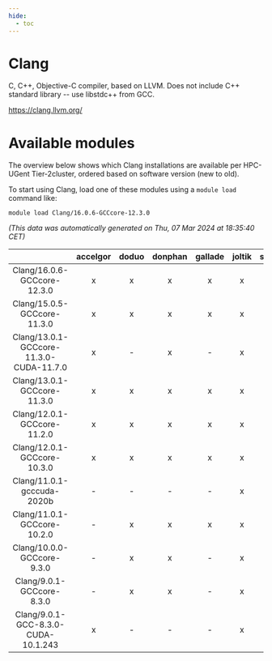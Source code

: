 ```yaml
---
hide:
  - toc
---
```


Clang
=====


C, C++, Objective-C compiler, based on LLVM.  Does not include C++ standard library -- use libstdc++ from GCC.

https://clang.llvm.org/
# Available modules


The overview below shows which Clang installations are available per HPC-UGent Tier-2cluster, ordered based on software version (new to old).

To start using Clang, load one of these modules using a `module load` command like:

```shell
module load Clang/16.0.6-GCCcore-12.3.0
```

*(This data was automatically generated on Thu, 07 Mar 2024 at 18:35:40 CET)*  

| |accelgor|doduo|donphan|gallade|joltik|skitty|
| :---: | :---: | :---: | :---: | :---: | :---: | :---: |
|Clang/16.0.6-GCCcore-12.3.0|x|x|x|x|x|x|
|Clang/15.0.5-GCCcore-11.3.0|x|x|x|x|x|x|
|Clang/13.0.1-GCCcore-11.3.0-CUDA-11.7.0|x|-|x|-|x|-|
|Clang/13.0.1-GCCcore-11.3.0|x|x|x|x|x|x|
|Clang/12.0.1-GCCcore-11.2.0|x|x|x|x|x|x|
|Clang/12.0.1-GCCcore-10.3.0|x|x|x|x|x|x|
|Clang/11.0.1-gcccuda-2020b|-|-|-|-|x|-|
|Clang/11.0.1-GCCcore-10.2.0|-|x|x|x|x|x|
|Clang/10.0.0-GCCcore-9.3.0|-|x|x|-|x|x|
|Clang/9.0.1-GCCcore-8.3.0|-|x|x|-|x|x|
|Clang/9.0.1-GCC-8.3.0-CUDA-10.1.243|x|-|-|-|x|-|
